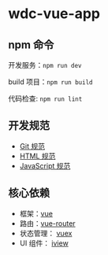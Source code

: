 # wdc-vue-app

## npm 命令

开发服务：`npm run dev`

build 项目：`npm run build`

代码检查: `npm run lint`

## 开发规范

-   [Git 规范](http://gitlab.wdcloud.cc:10080/tanghao/style-guides/tree/master/Git)
-   [HTML 规范](http://gitlab.wdcloud.cc:10080/tanghao/style-guides/tree/master/HTML)
-   [JavaScript 规范](http://gitlab.wdcloud.cc:10080/tanghao/style-guides/tree/master/JavaScript)

## 核心依赖

-   框架：[vue](https://www.npmjs.com/package/vue)
-   路由：[vue-router](https://www.npmjs.com/package/vue-router)
-   状态管理： [vuex](https://www.npmjs.com/package/vuex)
-   UI 组件： [iview](https://www.npmjs.com/package/iview)
